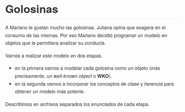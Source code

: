 <!DOCTYPE html PUBLIC "-//W3C//DTD HTML 4.01 Strict//EN" "http://www.saidcindy.github.io">
<html>
<head>
<meta http-equiv="Content-Type" content="text/html; charset=UTF-8">
<title>D:\cindy\educ\obj1\proyectosPrueba\golosinas\.README.md.html</title>


<style type="text/css">
body {
	color: #333;
	font: 13px/1.4 "Helvetica Neue", Helvetica, "Segoe UI", Arial, freesans, sans-serif;
	padding: 0;
	margin: 0;
}

a {
	background: transparent;
	color: #4183c4;
	text-decoration: none;
}

a:active,
a:hover {
	outline: 0 none;
	text-decoration: underline;
}

abbr[title] {
	border-bottom: 1px dotted;
}

b,
strong {
	font-weight: bold;
}

dfn {
	font-style: italic;
}
h1 {
	font-size: 2em;
	margin: 0.67em 0;
}
mark {
	background: #ff0;
	color: #000;
}
small {
	font-size: 80%;
}
sub, sup {
	font-size: 75%;
	line-height: 0;
	position: relative;
	vertical-align: baseline;
}
sup {
	top: -0.5em;
}
sub {
	bottom: -0.25em;
}
img {
	border: 0 none;
}
svg:not(:root) {
	overflow: hidden;
}
figure {
	margin: 1em 40px;
}
hr {
	box-sizing: content-box;
	height: 0;
}

code,
kbd,
pre,
samp {
	font-family: monospace,monospace;
	font-size: 1em;
}

pre {
	overflow: auto;
	font: 12px Consolas,"Liberation Mono",Menlo,Courier,monospace;
	margin-bottom: 0;
	margin-top: 0;
}

.markdown-body {
	padding: 30px;
	font-size: 16px;
	line-height: 1.6;
	word-wrap: break-word;
}

.markdown-body>*:first-child {
	margin-top: 0 !important;
}

.markdown-body>*:last-child {
	margin-bottom: 0 !important;
}

.markdown-body .absent {
	color: #c00;
}

.markdown-body .anchor {
	position: absolute;
	top: 0;
	bottom: 0;
	left: 0;
	display: block;
	padding-right: 6px;
	padding-left: 30px;
	margin-left: -30px;
}

.markdown-body .anchor:focus {
	outline: none;
}

.markdown-body h1,
.markdown-body h2,
.markdown-body h3,
.markdown-body h4,
.markdown-body h5,
.markdown-body h6 {
	position: relative;
	margin-top: 1em;
	margin-bottom: 16px;
	font-weight: bold;
	line-height: 1.4;
}

.markdown-body h1 .octicon-link,
.markdown-body h2 .octicon-link,
.markdown-body h3 .octicon-link,
.markdown-body h4 .octicon-link,
.markdown-body h5 .octicon-link,
.markdown-body h6 .octicon-link {
	display: none;
	color: #000;
	vertical-align: middle;
}

.markdown-body h1:hover .anchor,
.markdown-body h2:hover .anchor,
.markdown-body h3:hover .anchor,
.markdown-body h4:hover .anchor,
.markdown-body h5:hover .anchor,
.markdown-body h6:hover .anchor {
	padding-left: 8px;
	margin-left: -30px;
	line-height: 1;
	text-decoration: none;
}

.markdown-body h1:hover .anchor .octicon-link,
.markdown-body h2:hover .anchor .octicon-link,
.markdown-body h3:hover .anchor .octicon-link,
.markdown-body h4:hover .anchor .octicon-link,
.markdown-body h5:hover .anchor .octicon-link,
.markdown-body h6:hover .anchor .octicon-link {
	display: inline-block;
}

.markdown-body h1 tt,
.markdown-body h1 code,
.markdown-body h2 tt,
.markdown-body h2 code,
.markdown-body h3 tt,
.markdown-body h3 code,
.markdown-body h4 tt,
.markdown-body h4 code,
.markdown-body h5 tt,
.markdown-body h5 code,
.markdown-body h6 tt,
.markdown-body h6 code {
	font-size: inherit;
}

.markdown-body h1 {
	padding-bottom: 0.3em;
	font-size: 2.25em;
	line-height: 1.2;
	border-bottom: 1px solid #eee;
}

.markdown-body h2 {
	padding-bottom: 0.3em;
	font-size: 1.75em;
	line-height: 1.225;
	border-bottom: 1px solid #eee;
}

.markdown-body h3 {
	font-size: 1.5em;
	line-height: 1.43;
}

.markdown-body h4 {
	font-size: 1.25em;
}

.markdown-body h5 {
	font-size: 1em;
}

.markdown-body h6 {
	font-size: 1em;
	color: #777;
}

.markdown-body p,.markdown-body blockquote,
.markdown-body ul,.markdown-body ol,
.markdown-body dl,.markdown-body table,
.markdown-body pre {
	margin-top: 0;
	margin-bottom: 16px;
}

.markdown-body hr {
	height: 4px;
	padding: 0;
	margin: 16px 0;
	background-color: #e7e7e7;
	border: 0 none;
}

.markdown-body ul,
.markdown-body ol {
	padding-left: 2em;
}

.markdown-body ul.no-list,
.markdown-body ol.no-list {
	padding: 0;
	list-style-type: none;
}

.markdown-body ul ul,
.markdown-body ul ol,
.markdown-body ol ol,
.markdown-body ol ul {
	margin-top: 0;
	margin-bottom: 0;
}

.markdown-body li>p {
	margin-top: 16px;
}

.markdown-body dl {
	padding: 0;
}

.markdown-body dl dt {
	padding: 0;
	margin-top: 16px;
	font-size: 1em;
	font-style: italic;
	font-weight: bold;
}

.markdown-body dl dd {
	padding: 0 16px;
	margin-bottom: 16px;
}

.markdown-body blockquote {
	padding: 0 15px;
	color: #777;
	border-left: 4px solid #ddd;
}

.markdown-body blockquote>:first-child {
	margin-top: 0;
}

.markdown-body blockquote>:last-child {
	margin-bottom: 0;
}

.markdown-body table {
	display: block;
	width: 100%;
	overflow: auto;
	word-break: normal;
	word-break: keep-all;
}

.markdown-body table th {
	font-weight: bold;
}

.markdown-body table th,
.markdown-body table td {
	padding: 6px 13px;
	border: 1px solid #ddd;
}

.markdown-body table tr {
	background-color: #fff;
	border-top: 1px solid #ccc;
}

.markdown-body table tr:nth-child(2n) {
	background-color: #f8f8f8;
}

.markdown-body img {
	max-width: 100%;
	-moz-box-sizing: border-box;
	box-sizing: border-box;
}

.markdown-body span.frame {
	display: block;
	overflow: hidden;
}

.markdown-body span.frame>span {
	display: block;
	float: left;
	width: auto;
	padding: 7px;
	margin: 13px 0 0;
	overflow: hidden;
	border: 1px solid #ddd;
}

.markdown-body span.frame span img {
	display: block;
	float: left;
}

.markdown-body span.frame span span {
	display: block;
	padding: 5px 0 0;
	clear: both;
	color: #333;
}

.markdown-body span.align-center {
	display: block;
	overflow: hidden;
	clear: both;
}

.markdown-body span.align-center>span {
	display: block;
	margin: 13px auto 0;
	overflow: hidden;
	text-align: center;
}

.markdown-body span.align-center span img {
	margin: 0 auto;
	text-align: center;
}

.markdown-body span.align-right {
	display: block;
	overflow: hidden;
	clear: both;
}

.markdown-body span.align-right>span {
	display: block;
	margin: 13px 0 0;
	overflow: hidden;
	text-align: right;
}

.markdown-body span.align-right span img {
	margin: 0;
	text-align: right;
}

.markdown-body span.float-left {
	display: block;
	float: left;
	margin-right: 13px;
	overflow: hidden;
}

.markdown-body span.float-left span {
	margin: 13px 0 0;
}

.markdown-body span.float-right {
	display: block;
	float: right;
	margin-left: 13px;
	overflow: hidden;
}

.markdown-body span.float-right>span {
	display: block;
	margin: 13px auto 0;
	overflow: hidden;
	text-align: right;
}

.markdown-body code,.markdown-body tt {
	padding: 0;
	padding-top: 0.2em;
	padding-bottom: 0.2em;
	margin: 0;
	font-size: 85%;
	background-color: rgba(0,0,0,0.04);
	border-radius: 3px;
}

.markdown-body code:before,
.markdown-body code:after,
.markdown-body tt:before,
.markdown-body tt:after {
	letter-spacing: -0.2em;
	content: "\00a0";
}

.markdown-body code br,
.markdown-body tt br {
	display: none;
}

.markdown-body del code {
	text-decoration: inherit;
}

.markdown-body pre>code {
	padding: 0;
	margin: 0;
	font-size: 100%;
	word-break: normal;
	white-space: pre;
	background: transparent;
	border: 0;
}

.markdown-body .highlight {
	margin-bottom: 16px;
}

.markdown-body .highlight pre,
.markdown-body pre {
	padding: 16px;
	overflow: auto;
	font-size: 85%;
	line-height: 1.45;
	background-color: #f7f7f7;
	border-radius: 3px;
}

.markdown-body .highlight pre {
	margin-bottom: 0;
	word-break: normal;
}

.markdown-body pre {
	word-wrap: normal;
}

.markdown-body pre code,
.markdown-body pre tt {
	display: inline;
	max-width: initial;
	padding: 0;
	margin: 0;
	overflow: initial;
	line-height: inherit;
	word-wrap: normal;
	background-color: transparent;
	border: 0;
}

.markdown-body pre code:before,
.markdown-body pre code:after,
.markdown-body pre tt:before,
.markdown-body pre tt:after {
	content: normal;
}

.highlight .pl-coc,
.highlight .pl-entl,
.highlight .pl-entm,
.highlight .pl-eoa,
.highlight .pl-mai .pl-sf,
.highlight .pl-mm,
.highlight .pl-pdv,
.highlight .pl-sc,
.highlight .pl-som,
.highlight .pl-sr,
.highlight .pl-v,
.highlight .pl-vpf {
	color: #0086b3;
}
.highlight .pl-eoac,
.highlight .pl-mdht,
.highlight .pl-mi1,
.highlight .pl-mri,
.highlight .pl-va,
.highlight .pl-vpu {
	color: #008080;
}
.highlight .pl-c,
.highlight .pl-pdc {
	color: #b4b7b4;
	font-style: italic;
}
.highlight .pl-k,
.highlight .pl-ko,
.highlight .pl-kolp,
.highlight .pl-mc,
.highlight .pl-mr,
.highlight .pl-ms,
.highlight .pl-s,
.highlight .pl-sok,
.highlight .pl-st {
	color: #6e5494;
}
.highlight .pl-ef,
.highlight .pl-enf,
.highlight .pl-enm,
.highlight .pl-entc,
.highlight .pl-eoi,
.highlight .pl-sf,
.highlight .pl-smc {
	color: #d12089;
}
.highlight .pl-ens,
.highlight .pl-eoai,
.highlight .pl-kos,
.highlight .pl-mh .pl-pdh,
.highlight .pl-mp,
.highlight .pl-pde,
.highlight .pl-stp {
	color: #458;
}
.highlight .pl-enti {
	color: #d12089;
	font-weight: bold;
}
.highlight .pl-cce,
.highlight .pl-enc,
.highlight .pl-kou,
.highlight .pl-mq {
	color: #f93;
}
.highlight .pl-mp1 .pl-sf {
	color: #458;
	font-weight: bold;
}
.highlight .pl-cos,
.highlight .pl-ent,
.highlight .pl-md,
.highlight .pl-mdhf,
.highlight .pl-ml,
.highlight .pl-pdc1,
.highlight .pl-pds,
.highlight .pl-s1,
.highlight .pl-scp,
.highlight .pl-sol {
	color: #df5000;
}
.highlight .pl-c1,
.highlight .pl-cn,
.highlight .pl-pse,
.highlight .pl-pse .pl-s2,
.highlight .pl-vi {
	color: #a31515;
}
.highlight .pl-mb,
.highlight .pl-pdb {
	color: #df5000;
	font-weight: bold;
}
.highlight .pl-mi,
.highlight .pl-pdi {
	color: #6e5494;
	font-style: italic;
}
.highlight .pl-ms1 {
	background-color: #f5f5f5;
}
.highlight .pl-mdh,
.highlight .pl-mdi {
	font-weight: bold;
}
.highlight .pl-mdr {
	color: #0086b3;
	font-weight: bold;
}
.highlight .pl-s2 {
	color: #333;
}
.highlight .pl-ii {
	background-color: #df5000;
	color: #fff;
}
.highlight .pl-ib {
	background-color: #f93;
}
.highlight .pl-id {
	background-color: #a31515;
	color: #fff;
}
.highlight .pl-iu {
	background-color: #b4b7b4;
}
.highlight .pl-mo {
	color: #969896;
}

</style>


<script type="text/javascript">

function getDocumentScrollTop() 
{
   var res = document.body.scrollTop || document.documentElement.scrollTop || window.pageYOffset || 0;
   // alert(res);
   return res;
}

function setDocumentScrollTop(ypos) 
{
	window.scrollTo(0, ypos);
}

</script>


</head>
<body class="markdown-body">
<h1> <a id="golosinas" class="anchor" href="#golosinas" aria-hidden="true"><span aria-hidden="true" class="octicon octicon-link"></span></a>Golosinas</h1> 
<p>A Mariano le gustan mucho las golosinas. Juliana opina que exagera en el consumo de las mismas. Por eso Mariano decidi&oacute; programar un modelo en objetos que le permitiera analizar su conducta.</p> 
<p>Vamos a realizar este modelo en dos etapas.</p> 
<ul> 
 <li>en la primera vamos a modelar cada golosina como un objeto (m&aacute;s precisamente, un <em>well-known object</em> o <strong>WKO</strong>).</li> 
 <li>en la segunda vamos a incorporar los conceptos de <em>clase</em> y <em>herencia</em> para obtener un modelo m&aacute;s potente.</li> 
</ul> 
<p>Describimos en archivos separados los enunciados de cada etapa.</p>
</body>
</html>
